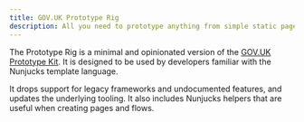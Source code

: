 ```yaml
---
title: GOV.UK Prototype Rig
description: All you need to prototype anything from simple static pages to complex, data-driven transactions.
---
```


The Prototype Rig is a minimal and opinionated version of the [GOV.UK Prototype Kit](https://govuk-prototype-kit.herokuapp.com/docs). It is designed to be used by developers familiar with the Nunjucks template language.

It drops support for legacy frameworks and undocumented features, and updates the underlying tooling. It also includes Nunjucks helpers that are useful when creating pages and flows.
